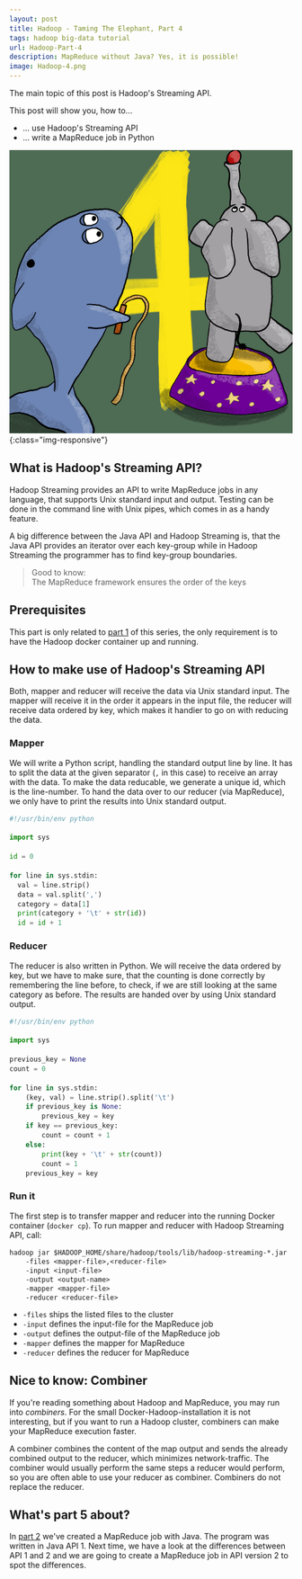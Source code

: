 ```yaml
---
layout: post
title: Hadoop - Taming The Elephant, Part 4
tags: hadoop big-data tutorial
url: Hadoop-Part-4
description: MapReduce without Java? Yes, it is possible!
image: Hadoop-4.png
---
```


The main topic of this post is Hadoop's Streaming API.

This post will show you, how to...

* ... use Hadoop's Streaming API
* ... write a MapReduce job in Python

![Hadoop 4 cover picture](../images/Hadoop-4.png){:class="img-responsive"}

## What is Hadoop's Streaming API?

Hadoop Streaming provides an API to write MapReduce jobs in any language, that supports Unix standard input and output. Testing can be done in the command line with Unix pipes, which comes in as a handy feature.

A big difference between the Java API and Hadoop Streaming is, that the Java API provides an iterator over each key-group while in Hadoop Streaming the programmer has to find key-group boundaries.

> Good to know:  
> The MapReduce framework ensures the order of the keys

## Prerequisites

This part is only related to [part 1](../Hadoop-Part-1) of this series, the only requirement is to have the Hadoop docker container up and running.

## How to make use of Hadoop's Streaming API

Both, mapper and reducer will receive the data via Unix standard input. The mapper will receive it in the order it appears in the input file, the reducer will receive data ordered by key, which makes it handier to go on with reducing the data.

### Mapper

We will write a Python script, handling the standard output line by line. It has to split the data at the given separator (`,` in this case) to receive an array with the data. To make the data reducable, we generate a unique id, which is the line-number. To hand the data over to our reducer (via MapReduce), we only have to print the results into Unix standard output.

```python
#!/usr/bin/env python

import sys

id = 0

for line in sys.stdin:
  val = line.strip()
  data = val.split(',')
  category = data[1]
  print(category + '\t' + str(id))
  id = id + 1
```

### Reducer

The reducer is also written in Python. We will receive the data ordered by key, but we have to make sure, that the counting is done correctly by remembering the line before, to check, if we are still looking at the same category as before. The results are handed over by using Unix standard output.

```python
#!/usr/bin/env python

import sys

previous_key = None
count = 0

for line in sys.stdin:
    (key, val) = line.strip().split('\t')
    if previous_key is None:
        previous_key = key
    if key == previous_key:
        count = count + 1
    else:
        print(key + '\t' + str(count))
        count = 1
    previous_key = key
```

### Run it

The first step is to transfer mapper and reducer into the running Docker container (`docker cp`). To run mapper and reducer with Hadoop Streaming API, call:

```shell
hadoop jar $HADOOP_HOME/share/hadoop/tools/lib/hadoop-streaming-*.jar
	-files <mapper-file>,<reducer-file>
	-input <input-file>
	-output <output-name>
	-mapper <mapper-file>
	-reducer <reducer-file>
```

* `-files` ships the listed files to the cluster
* `-input` defines the input-file for the MapReduce job
* `-output` defines the output-file of the MapReduce job
* `-mapper` defines the mapper for MapReduce
* `-reducer` defines the reducer for MapReduce

## Nice to know: Combiner

If you're reading something about Hadoop and MapReduce, you may run into *combiners*. For the small Docker-Hadoop-installation it is not interesting, but if you want to run a Hadoop cluster, combiners can make your MapReduce execution faster.

A combiner combines the content of the map output and sends the already combined output to the reducer, which minimizes network-traffic. The combiner would usually perform the same steps a reducer would perform, so you are often able to use your reducer as combiner. Combiners do not replace the reducer.

## What's part 5 about?

In [part 2](../Hadoop-Part-2) we've created a MapReduce job with Java. The program was written in Java API 1. Next time, we have a look at the differences between API 1 and 2 and we are going to create a MapReduce job in API version 2 to spot the differences.